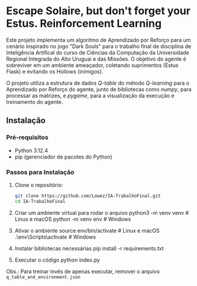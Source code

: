 # Escape Solaire, but don't forget your Estus. Reinforcement Learning

Este projeto implementa um algoritmo de Aprendizado por Reforço para um cenário inspirado no jogo "Dark Souls" para o trabalho final de disciplina de Inteligência Artifical do curso de Ciências da Computação da Universidade Regional Integrada do Alto Uruguai e das Missões. O objetivo do agente é sobreviver em um ambiente ameaçador, coletando suprimentos (Estus Flask) e evitando os Hollows (inimigos).

O projeto utiliza a estrutura de dados *Q-table* do método *Q-learning* para o Aprendizado por Reforço do agente, junto de bibliotecas como *numpy*, para processar as matrizes, e *pygame*, para a visualização da execução e treinamento do agente.

## Instalação

### Pré-requisitos

- Python 3.12.4
- pip (gerenciador de pacotes do Python)

### Passos para Instalação

1. Clone o repositório:
   ```bash   
   git clone https://github.com/Lowez/IA-TrabalhoFinal.git
   cd IA-TrabalhoFinal

2. Criar um ambiente virtual para rodar o arquivo
   python3 -m venv venv        # Linux e macOS
   python -m venv env        # Windows

3. Ativar o ambiente
   source env/bin/activate     # Linux e macOS
   .\env\Scripts\activate    # Windows

4. Instalar bibliotecas necessárias
   pip install -r requirements.txt

5. Executar o código
   python index.py

Obs.: Para treinar invés de apenas executar, remover o arquivo `q_table_and_environment.json`
